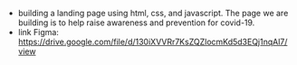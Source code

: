 - building a landing page using html, css, and javascript. The page we are building is to help raise awareness and prevention for covid-19.
- link Figma: https://drive.google.com/file/d/130iXVVRr7KsZQZlocmKd5d3EQj1nqAl7/view